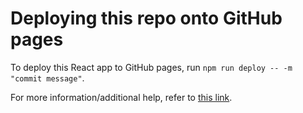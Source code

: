 # Deploying this repo onto GitHub pages

To deploy this React app to GitHub pages, run `npm run deploy -- -m "commit message"`.

For more information/additional help, refer to [this link](https://github.com/gitname/react-gh-pages).
